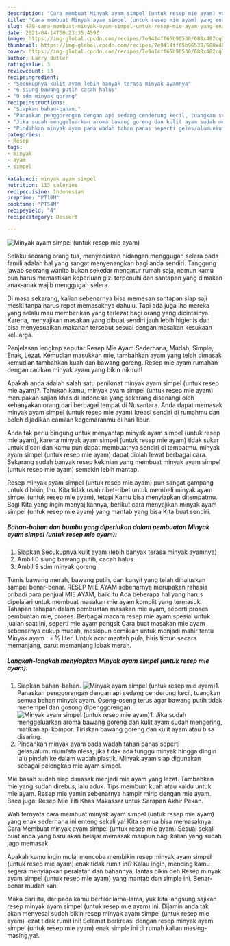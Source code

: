 ```yaml
---
description: "Cara membuat Minyak ayam simpel (untuk resep mie ayam) yang enak dan Mudah Dibuat"
title: "Cara membuat Minyak ayam simpel (untuk resep mie ayam) yang enak dan Mudah Dibuat"
slug: 479-cara-membuat-minyak-ayam-simpel-untuk-resep-mie-ayam-yang-enak-dan-mudah-dibuat
date: 2021-04-14T00:23:35.459Z
image: https://img-global.cpcdn.com/recipes/7e9414ff65b96530/680x482cq70/minyak-ayam-simpel-untuk-resep-mie-ayam-foto-resep-utama.jpg
thumbnail: https://img-global.cpcdn.com/recipes/7e9414ff65b96530/680x482cq70/minyak-ayam-simpel-untuk-resep-mie-ayam-foto-resep-utama.jpg
cover: https://img-global.cpcdn.com/recipes/7e9414ff65b96530/680x482cq70/minyak-ayam-simpel-untuk-resep-mie-ayam-foto-resep-utama.jpg
author: Larry Butler
ratingvalue: 3
reviewcount: 13
recipeingredient:
- "Secukupnya kulit ayam lebih banyak terasa minyak ayamnya"
- "6 siung bawang putih cacah halus"
- "9 sdm minyak goreng"
recipeinstructions:
- "Siapkan bahan-bahan."
- "Panaskan penggorengan dengan api sedang cenderung kecil, tuangkan semua bahan minyak ayam. Oseng-oseng terus agar bawang putih tidak menempel dan gosong dipenggorengan."
- "Jika sudah menggeluarkan aroma bawang goreng dan kulit ayam sudah mengering, matikan api kompor. Tiriskan bawang goreng dan kulit ayam atau bisa disaring."
- "Pindahkan minyak ayam pada wadah tahan panas seperti gelas/alumunium/stainless, jika tidak ada tunggu minyak hingga dingin lalu pindah ke dalam wadah plastik. Minyak ayam siap digunakan sebagai pelengkap mie ayam simpel."
categories:
- Resep
tags:
- minyak
- ayam
- simpel

katakunci: minyak ayam simpel 
nutrition: 113 calories
recipecuisine: Indonesian
preptime: "PT18M"
cooktime: "PT54M"
recipeyield: "4"
recipecategory: Dessert

---
```



![Minyak ayam simpel (untuk resep mie ayam)](https://img-global.cpcdn.com/recipes/7e9414ff65b96530/680x482cq70/minyak-ayam-simpel-untuk-resep-mie-ayam-foto-resep-utama.jpg)

Selaku seorang orang tua, menyediakan hidangan menggugah selera pada famili adalah hal yang sangat menyenangkan bagi anda sendiri. Tanggung jawab seorang  wanita bukan sekedar mengatur rumah saja, namun kamu pun harus memastikan keperluan gizi terpenuhi dan santapan yang dimakan anak-anak wajib menggugah selera.

Di masa  sekarang, kalian sebenarnya bisa memesan santapan siap saji meski tanpa harus repot memasaknya dahulu. Tapi ada juga lho mereka yang selalu mau memberikan yang terlezat bagi orang yang dicintainya. Karena, menyajikan masakan yang dibuat sendiri jauh lebih higienis dan bisa menyesuaikan makanan tersebut sesuai dengan masakan kesukaan keluarga. 

Penjelasan lengkap seputar Resep Mie Ayam Sederhana, Mudah, Simple, Enak, Lezat. Kemudian masukkan mie, tambahkan ayam yang telah dimasak kemudian tambahkan kuah dan bawang goreng. Resep mie ayam rumahan dengan racikan minyak ayam yang bikin nikmat!

Apakah anda adalah salah satu penikmat minyak ayam simpel (untuk resep mie ayam)?. Tahukah kamu, minyak ayam simpel (untuk resep mie ayam) merupakan sajian khas di Indonesia yang sekarang disenangi oleh kebanyakan orang dari berbagai tempat di Nusantara. Anda dapat memasak minyak ayam simpel (untuk resep mie ayam) kreasi sendiri di rumahmu dan boleh dijadikan camilan kegemaranmu di hari libur.

Anda tak perlu bingung untuk menyantap minyak ayam simpel (untuk resep mie ayam), karena minyak ayam simpel (untuk resep mie ayam) tidak sukar untuk dicari dan kamu pun dapat membuatnya sendiri di tempatmu. minyak ayam simpel (untuk resep mie ayam) dapat diolah lewat berbagai cara. Sekarang sudah banyak resep kekinian yang membuat minyak ayam simpel (untuk resep mie ayam) semakin lebih mantap.

Resep minyak ayam simpel (untuk resep mie ayam) pun sangat gampang untuk dibikin, lho. Kita tidak usah ribet-ribet untuk membeli minyak ayam simpel (untuk resep mie ayam), tetapi Kamu bisa menyiapkan ditempatmu. Bagi Kita yang ingin menyajikannya, berikut cara menyajikan minyak ayam simpel (untuk resep mie ayam) yang mantab yang bisa Kita buat sendiri.

<!--inarticleads1-->

##### Bahan-bahan dan bumbu yang diperlukan dalam pembuatan Minyak ayam simpel (untuk resep mie ayam):

1. Siapkan Secukupnya kulit ayam (lebih banyak terasa minyak ayamnya)
1. Ambil 6 siung bawang putih, cacah halus
1. Ambil 9 sdm minyak goreng


Tumis bawang merah, bawang putih, dan kunyit yang telah dihaluskan sampai benar-benar. RESEP MIE AYAM sebenarnya merupakan rahasia pribadi para penjual MIE AYAM, baik itu Ada beberapa hal yang harus dipelajari untuk membuat masakan mie ayam komplit yang termasuk Tahapan tahapan dalam pembuatan masakan mie ayam, seperti proses pembuatan mie, proses. Berbagai macam resep mie ayam spesial untuk jualan saat ini, seperti mie ayam pangsit Cara buat masakan mie ayam sebenarnya cukup mudah, meskipun demikian untuk menjadi mahir tentu Minyak ayam : ± ½ liter. Untuk acar mentah pula, hiris timun secara memanjang, parut memanjang lobak merah. 

<!--inarticleads2-->

##### Langkah-langkah menyiapkan Minyak ayam simpel (untuk resep mie ayam):

1. Siapkan bahan-bahan.
<img src="https://img-global.cpcdn.com/steps/d97eec2fe9a5db1b/160x128cq70/minyak-ayam-simpel-untuk-resep-mie-ayam-langkah-memasak-1-foto.jpg" alt="Minyak ayam simpel (untuk resep mie ayam)">1. Panaskan penggorengan dengan api sedang cenderung kecil, tuangkan semua bahan minyak ayam. Oseng-oseng terus agar bawang putih tidak menempel dan gosong dipenggorengan.
<img src="https://img-global.cpcdn.com/steps/7db2a3c06e32b713/160x128cq70/minyak-ayam-simpel-untuk-resep-mie-ayam-langkah-memasak-2-foto.jpg" alt="Minyak ayam simpel (untuk resep mie ayam)">1. Jika sudah menggeluarkan aroma bawang goreng dan kulit ayam sudah mengering, matikan api kompor. Tiriskan bawang goreng dan kulit ayam atau bisa disaring.
1. Pindahkan minyak ayam pada wadah tahan panas seperti gelas/alumunium/stainless, jika tidak ada tunggu minyak hingga dingin lalu pindah ke dalam wadah plastik. Minyak ayam siap digunakan sebagai pelengkap mie ayam simpel.


Mie basah sudah siap dimasak menjadi mie ayam yang lezat. Tambahkan mie yang sudah direbus, lalu aduk. Tips membuat kuah atau kaldu untuk mie ayam. Resep mie yamin sebenarnya hampir mirip dengan mie ayam. Baca juga: Resep Mie Titi Khas Makassar untuk Sarapan Akhir Pekan. 

Wah ternyata cara membuat minyak ayam simpel (untuk resep mie ayam) yang enak sederhana ini enteng sekali ya! Kita semua bisa memasaknya. Cara Membuat minyak ayam simpel (untuk resep mie ayam) Sesuai sekali buat anda yang baru akan belajar memasak maupun bagi kalian yang sudah jago memasak.

Apakah kamu ingin mulai mencoba membikin resep minyak ayam simpel (untuk resep mie ayam) enak tidak rumit ini? Kalau ingin, mending kamu segera menyiapkan peralatan dan bahannya, lantas bikin deh Resep minyak ayam simpel (untuk resep mie ayam) yang mantab dan simple ini. Benar-benar mudah kan. 

Maka dari itu, daripada kamu berfikir lama-lama, yuk kita langsung sajikan resep minyak ayam simpel (untuk resep mie ayam) ini. Dijamin anda tak akan menyesal sudah bikin resep minyak ayam simpel (untuk resep mie ayam) lezat tidak rumit ini! Selamat berkreasi dengan resep minyak ayam simpel (untuk resep mie ayam) enak simple ini di rumah kalian masing-masing,ya!.

